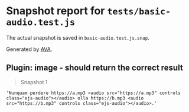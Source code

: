 # Snapshot report for `tests/basic-audio.test.js`

The actual snapshot is saved in `basic-audio.test.js.snap`.

Generated by [AVA](https://ava.li).

## Plugin: image - should return the correct result

> Snapshot 1

    'Nunquam perdere https://a.mp3 <audio src="https://a.mp3" controls class="ejs-audio"></audio> olla https://b.mp3 <audio src="https://b.mp3" controls class="ejs-audio"></audio>.'
